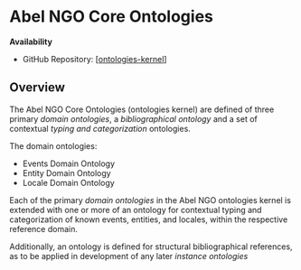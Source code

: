 Abel NGO Core Ontologies
========================

**Availability**

* GitHub Repository: [[ontologies-kernel](https://github.com/abel-ngo/ontologies-kernel)]

## Overview

The Abel NGO Core Ontologies (ontologies kernel) are defined of three
primary _domain ontologies_, a _bibliographical ontology_ and a set of
contextual _typing and categorization_ ontologies.

The domain ontologies:

* Events Domain Ontology
* Entity Domain Ontology
* Locale Domain Ontology

Each of the primary _domain ontologies_ in the Abel NGO ontologies
kernel is extended with one or more of an ontology for contextual
typing and categorization of known events, entities, and locales,
within the respective reference domain.

Additionally, an ontology is defined for structural bibliographical
references, as to be applied in development of any later _instance
ontologies_

